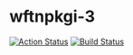 # wftnpkgi-3

[![Action Status](https://github.com/zytx800/wftnpkgi-3/workflows/Node%20CI/badge.svg)](https://github.com/zytx800/wftnpkgi-3/actions)
[![Build Status](https://dev.azure.com/zytx800/wftnpkgi-3/_apis/build/status/zytx800.wftnpkgi-3?branchName=master)](https://dev.azure.com/zytx800/wftnpkgi-3/_build/latest?definitionId=17&branchName=master)
